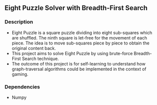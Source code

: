 ## Eight Puzzle Solver with Breadth-First Search

### Description
- Eight Puzzle is a square puzzle dividing into eight sub-squares which are shuffled. The ninth square is let-free for the movement of each piece. The idea is to move sub-squares piece by piece to obtain the original content back.
- This project aims to solve Eight Puzzle by using brute-force Breadth-First Search technique.
- The outcome of this project is for self-learning to understand how graph-traversal algorithms could be implemented in the context of gaming.

### Dependencies
- Numpy
